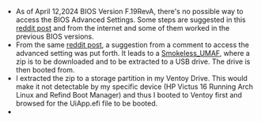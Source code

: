 - As of April 12,2024 BIOS Version F.19RevA, there's no possible way to access the BIOS Advanced Settings. Some steps are suggested in this [reddit post](https://www.reddit.com/r/HPVictus/comments/11cimr3/how_to_enter_advanced_settings_in_bios_of_hp/) and from the internet and some of them worked in the previous BIOS versions.
- From the same [reddit post](https://www.reddit.com/r/HPVictus/comments/11cimr3/how_to_enter_advanced_settings_in_bios_of_hp/), a suggestion from a comment to access the advanced setting was put forth. It leads to a [Smokeless_UMAF](https://github.com/DavidS95/Smokeless_UMAF?tab=readme-ov-file), where a zip is to be downloaded and to be extracted to a USB drive. The drive is then booted from.
- I extracted the zip to a storage partition in my Ventoy Drive. This would make it not detectable by my specific device (HP Victus 16 Running Arch Linux and Refind Boot Manager) and thus I booted to Ventoy first and browsed for the UiApp.efi file to be booted.
-